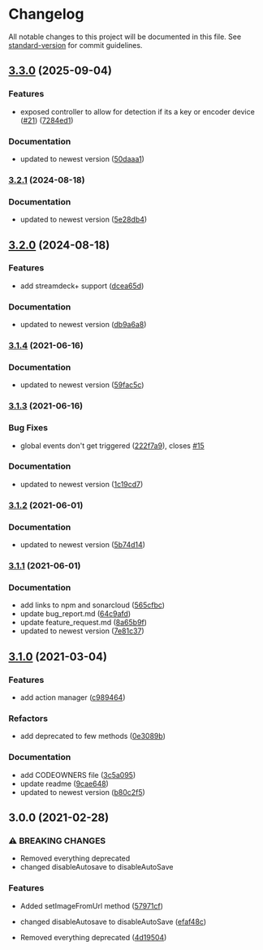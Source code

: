 # Changelog

All notable changes to this project will be documented in this file. See [standard-version](https://github.com/conventional-changelog/standard-version) for commit guidelines.

## [3.3.0](https://github.com/XeroxDev/Stream-Deck-TS-SDK/compare/v3.2.1...v3.3.0) (2025-09-04)


### Features

* exposed controller to allow for detection if its a key or encoder device ([#21](https://github.com/XeroxDev/Stream-Deck-TS-SDK/issues/21)) ([7284ed1](https://github.com/XeroxDev/Stream-Deck-TS-SDK/commit/7284ed1c542ad514b3a51708432ec8771f08f93a))


### Documentation

* updated to newest version ([50daaa1](https://github.com/XeroxDev/Stream-Deck-TS-SDK/commit/50daaa1ff219851e0549d5e4e83eb10df481d428))

### [3.2.1](https://github.com/XeroxDev/Stream-Deck-TS-SDK/compare/v3.2.0...v3.2.1) (2024-08-18)


### Documentation

* updated to newest version ([5e28db4](https://github.com/XeroxDev/Stream-Deck-TS-SDK/commit/5e28db4f595c08e91564d2b5b50e29a0ccee33b4))

## [3.2.0](https://github.com/XeroxDev/Stream-Deck-TS-SDK/compare/v3.1.4...v3.2.0) (2024-08-18)


### Features

* add streamdeck+ support ([dcea65d](https://github.com/XeroxDev/Stream-Deck-TS-SDK/commit/dcea65ddf5433cef818dd08955ff27e0c5ffe946))


### Documentation

* updated to newest version ([db9a6a8](https://github.com/XeroxDev/Stream-Deck-TS-SDK/commit/db9a6a8dc4b97e6f2a5643364d95c7ed64a5a319))

### [3.1.4](https://github.com/XeroxDev/Stream-Deck-TS-SDK/compare/v3.1.3...v3.1.4) (2021-06-16)


### Documentation

* updated to newest version ([59fac5c](https://github.com/XeroxDev/Stream-Deck-TS-SDK/commit/59fac5cc6e1b26e8a168c078699f8f404fae8d6b))

### [3.1.3](https://github.com/XeroxDev/Stream-Deck-TS-SDK/compare/v3.1.2...v3.1.3) (2021-06-16)


### Bug Fixes

* global events don't get triggered ([222f7a9](https://github.com/XeroxDev/Stream-Deck-TS-SDK/commit/222f7a90c7e0bb9c4a0262ca06d4cbfb61791de4)), closes [#15](https://github.com/XeroxDev/Stream-Deck-TS-SDK/issues/15)


### Documentation

* updated to newest version ([1c19cd7](https://github.com/XeroxDev/Stream-Deck-TS-SDK/commit/1c19cd7990e9903f2ae2d47bd49ec42cfa8d47f6))

### [3.1.2](https://github.com/XeroxDev/Stream-Deck-TS-SDK/compare/v3.1.1...v3.1.2) (2021-06-01)


### Documentation

* updated to newest version ([5b74d14](https://github.com/XeroxDev/Stream-Deck-TS-SDK/commit/5b74d14ba51829e649f91d58fde3b8d1717357b2))

### [3.1.1](https://github.com/XeroxDev/Stream-Deck-TS-SDK/compare/v3.1.0...v3.1.1) (2021-06-01)


### Documentation

* add links to npm and sonarcloud ([565cfbc](https://github.com/XeroxDev/Stream-Deck-TS-SDK/commit/565cfbcd4b321a628f8dad38d881034d81aeb678))
* update bug_report.md ([64c9afd](https://github.com/XeroxDev/Stream-Deck-TS-SDK/commit/64c9afd08237ac77335df665d4bc1b6bd6e1e9fd))
* update feature_request.md ([8a65b9f](https://github.com/XeroxDev/Stream-Deck-TS-SDK/commit/8a65b9f7cefe44d12b97a879d662fd5b50a741e9))
* updated to newest version ([7e81c37](https://github.com/XeroxDev/Stream-Deck-TS-SDK/commit/7e81c375110dc58e183d705e4110839bd5184477))

## [3.1.0](https://github.com/XeroxDev/Stream-Deck-TS-SDK/compare/v3.0.0...v3.1.0) (2021-03-04)


### Features

* add action manager ([c989464](https://github.com/XeroxDev/Stream-Deck-TS-SDK/commit/c989464bd9b2932c078aea28b6a1215d8177efdf))


### Refactors

* add deprecated to few methods ([0e3089b](https://github.com/XeroxDev/Stream-Deck-TS-SDK/commit/0e3089baca105ee7c2e30891d90dc19b1a150c27))


### Documentation

* add CODEOWNERS file ([3c5a095](https://github.com/XeroxDev/Stream-Deck-TS-SDK/commit/3c5a095e08f8bf8e59f71eb3d13837817ef79236))
* update readme ([9cae648](https://github.com/XeroxDev/Stream-Deck-TS-SDK/commit/9cae648f22b75f52583bb25a04907136d3269974))
* updated to newest version ([b80c2f5](https://github.com/XeroxDev/Stream-Deck-TS-SDK/commit/b80c2f59f75d49eeaf64781c6ea5ab108a8c72d5))

## 3.0.0 (2021-02-28)


### ⚠ BREAKING CHANGES

* Removed everything deprecated
* changed disableAutosave to disableAutoSave

### Features

* Added setImageFromUrl method ([57971cf](https://github.com/XeroxDev/Stream-Deck-TS-SDK/commit/57971cfca139323925145407bc2aa8a85458403e))


* changed disableAutosave to disableAutoSave ([efaf48c](https://github.com/XeroxDev/Stream-Deck-TS-SDK/commit/efaf48c6470dd60e5d6daa2d2f6f3fa90cce6aed))
* Removed everything deprecated ([4d19504](https://github.com/XeroxDev/Stream-Deck-TS-SDK/commit/4d19504a1684a4068ceb705a85a7bf90a402f83f))
